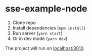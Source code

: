 # sse-example-node

1. Clone repo
2. Install dependencies (`npm install`)
3. Run server (`yarn start`)
4. Or in dev mode (`yarn dev`)

The project will run on [localhost:3010](http://localhost:3010/).
